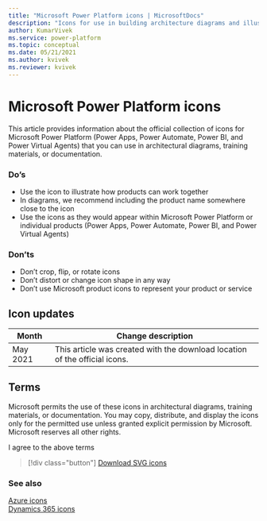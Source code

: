 ```yaml
---
title: "Microsoft Power Platform icons | MicrosoftDocs"
description: "Icons for use in building architecture diagrams and illustrations for Microsoft Power Platform."
author: KumarVivek
ms.service: power-platform
ms.topic: conceptual
ms.date: 05/21/2021
ms.author: kvivek
ms.reviewer: kvivek
---
```


# Microsoft Power Platform icons

This article provides information about the official collection of icons for Microsoft Power Platform (Power Apps, Power Automate, Power BI, and Power Virtual Agents) that you can use in architectural diagrams, training materials, or documentation.

### Do’s

- Use the icon to illustrate how products can work together
- In diagrams, we recommend including the product name somewhere close to the icon
- Use the icons as they would appear within Microsoft Power Platform or individual products (Power Apps, Power Automate, Power BI, and Power Virtual Agents)

### Don’ts

- Don’t crop, flip, or rotate icons
- Don’t distort or change icon shape in any way
- Don’t use Microsoft product icons to represent your product or service

## Icon updates

|Month|Change description|
|---|---|
|May 2021|This article was created with the download location of the official icons.|

## Terms

Microsoft permits the use of these icons in architectural diagrams, training materials, or documentation. You may copy, distribute, and display the icons only for the permitted use unless granted explicit permission by Microsoft. Microsoft reserves all other rights.


<div id="consent-checkbox">
I agree to the above terms
</div>

 > [!div class="button"]
 > [Download SVG icons](https://download.microsoft.com/download/e/f/4/ef434e60-8cdc-4dd1-9d9f-e58670e57ec1/PowerPlatform_scalable.zip)

### See also

[Azure icons](/azure/architecture/icons)<br/>
[Dynamics 365 icons](/dynamics365/get-started/icons)
